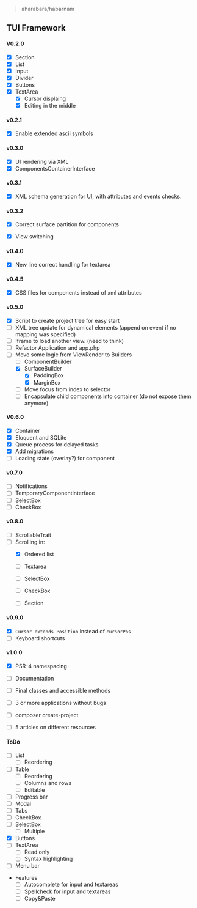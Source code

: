 > aharabara/habarnam
## TUI Framework
#### V0.2.0
   - [x] Section
   - [x] List
   - [x] Input
   - [x] Divider
   - [x] Buttons
   - [x] TextArea
      - [x] Cursor displaing
      - [x] Editing in the middle

#### v0.2.1
   - [x] Enable extended ascii symbols

#### v0.3.0
   - [x] UI rendering via XML
   - [x] ComponentsContainerInterface
   
#### v0.3.1
   - [x] XML schema generation for UI, with attributes and events checks.

#### v0.3.2
   - [x] Correct surface partition for components      
   - [x] View switching
   

#### v0.4.0
   - [x] New line correct handling for textarea

#### v0.4.5
   - [x] CSS files for components instead of xml attributes

#### v0.5.0
   - [x] Script to create project tree for easy start
   - [ ] XML tree update for dynamical elements (append on event if no mapping was specified)
   - [ ] Iframe to load another view. (need to think)
   - [ ] Refactor Application and app.php
   - [ ] Move some logic from ViewRender to Builders
      - [ ] ComponentBuilder
      - [X] SurfaceBuilder
         - [x] PaddingBox
         - [X] MarginBox
      - [ ] Move focus from index to selector
      - [ ] Encapsulate child components into container (do not expose them anymore)

#### V0.6.0
 - [X] Container
 - [x] Eloquent and SQLite
 - [x] Queue process for delayed tasks
 - [x] Add migrations
 - [ ] Loading state (overlay?) for component
   
#### v0.7.0
 - [ ] Notifications
 - [ ] TemporaryComponentInterface
 - [ ] SelectBox
 - [ ] CheckBox

#### v0.8.0
   - [ ] ScrollableTrait
   - [ ] Scrolling in:
       - [X] Ordered list
       - [ ] Textarea
       - [ ] SelectBox
       - [ ] CheckBox
       - [ ] Section


#### v0.9.0
  - [x] `Cursor extends Position` instead of `cursorPos`
  - [ ] Keyboard shortcuts

#### v1.0.0
   - [X] PSR-4 namespacing
   - [ ] Documentation
   - [ ] Final classes and accessible methods
   - [ ] 3 or more applications without bugs
   - [ ] composer create-project
   - [ ] 5 articles on different resources


#### ToDo
   - [ ] List
     - [ ] Reordering
   - [ ] Table
     - [ ] Reordering 
     - [ ] Columns and rows
     - [ ] Editable
   - [ ] Progress bar
   - [ ] Modal
   - [ ] Tabs
   - [ ] CheckBox
   - [ ] SelectBox
      - [ ] Multiple
   - [x] Buttons
   - [ ] TextArea
      - [ ] Read only
      - [ ] Syntax highlighting
   - [ ] Menu bar

 - Features
   - [ ] Autocomplete for input and textareas
   - [ ] Spellcheck for input and textareas
   - [ ] Copy&Paste

